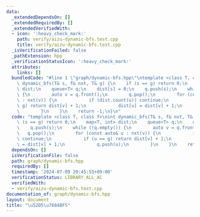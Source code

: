 ```yaml
---
data:
  _extendedDependsOn: []
  _extendedRequiredBy: []
  _extendedVerifiedWith:
  - icon: ':heavy_check_mark:'
    path: verify/aizu-dynamic-bfs.test.cpp
    title: verify/aizu-dynamic-bfs.test.cpp
  _isVerificationFailed: false
  _pathExtension: hpp
  _verificationStatusIcon: ':heavy_check_mark:'
  attributes:
    links: []
  bundledCode: "#line 1 \"graph/dynamic-bfs.hpp\"\ntemplate <class T, class f>\nint\
    \ dynamic_bfs(T& s, f& nxt, T& g) {\n    if (s == g) return 0;\n    map<T, int>\
    \ dist;\n    queue<T> q;\n    dist[s] = 0;\n    q.push(s);\n    while (!q.empty())\
    \ {\n        auto v = q.front();\n        q.pop();\n        for (const auto& u\
    \ : nxt(v)) {\n            if (dist.count(u)) continue;\n            if (u ==\
    \ g) return dist[v] + 1;\n            dist[u] = dist[v] + 1;\n            q.push(u);\n\
    \        }\n    }\n    return -1;\n}\n"
  code: "template <class T, class f>\nint dynamic_bfs(T& s, f& nxt, T& g) {\n    if\
    \ (s == g) return 0;\n    map<T, int> dist;\n    queue<T> q;\n    dist[s] = 0;\n\
    \    q.push(s);\n    while (!q.empty()) {\n        auto v = q.front();\n     \
    \   q.pop();\n        for (const auto& u : nxt(v)) {\n            if (dist.count(u))\
    \ continue;\n            if (u == g) return dist[v] + 1;\n            dist[u]\
    \ = dist[v] + 1;\n            q.push(u);\n        }\n    }\n    return -1;\n}"
  dependsOn: []
  isVerificationFile: false
  path: graph/dynamic-bfs.hpp
  requiredBy: []
  timestamp: '2024-07-09 20:45:55+09:00'
  verificationStatus: LIBRARY_ALL_AC
  verifiedWith:
  - verify/aizu-dynamic-bfs.test.cpp
documentation_of: graph/dynamic-bfs.hpp
layout: document
title: "\u52D5\u7684BFS"
---
```

